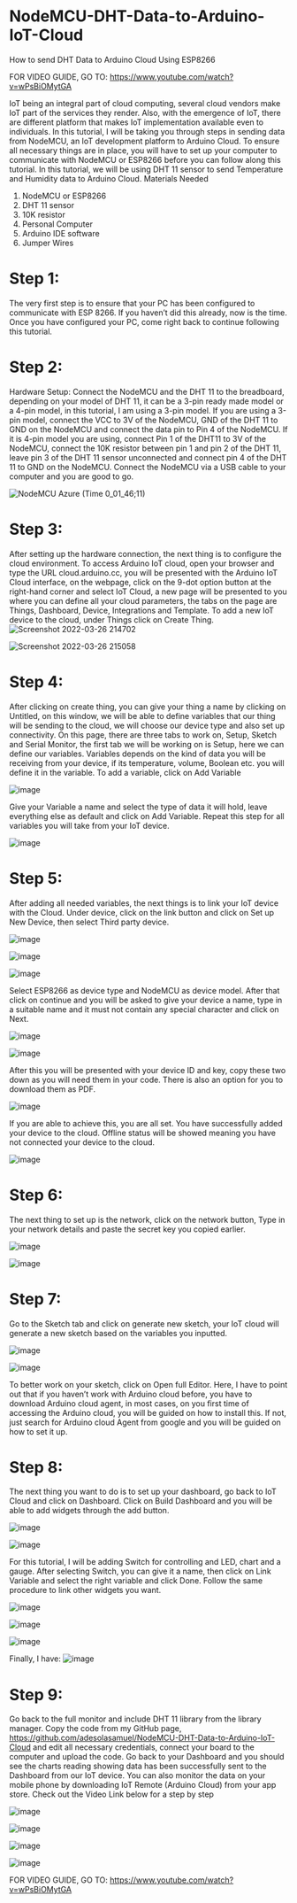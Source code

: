 # NodeMCU-DHT-Data-to-Arduino-IoT-Cloud
How to send DHT Data to Arduino Cloud Using ESP8266

FOR VIDEO GUIDE, GO TO: https://www.youtube.com/watch?v=wPsBiOMytGA 

IoT being an integral part of cloud computing, several cloud vendors make IoT part of the services they render. Also, with the emergence of IoT, there are different platform that makes IoT implementation available even to individuals. In this tutorial, I will be taking you through steps in sending data from NodeMCU, an IoT development platform to Arduino Cloud.
To ensure all necessary things are in place, you will have to set up your computer to communicate with NodeMCU or ESP8266 before you can follow along this tutorial.
In this tutorial, we will be using DHT 11 sensor to send Temperature and Humidity data to Arduino Cloud. 
Materials Needed
1.	NodeMCU or ESP8266
2.	DHT 11 sensor
3.	10K resistor
4.	Personal Computer
5.	Arduino IDE software
6.	Jumper Wires

# Step 1:
The very first step is to ensure that your PC has been configured to communicate with ESP 8266. If you haven’t did this already, now is the time. Once you have configured your PC, come right back to continue following this tutorial.
# Step 2:
Hardware Setup: Connect the NodeMCU and the DHT 11 to the breadboard, depending on your model of DHT 11, it can be a 3-pin ready made model or a 4-pin model, in this tutorial, I am using a 3-pin model. If you are using a 3-pin model, connect the VCC to 3V of the NodeMCU, GND of the DHT 11 to GND on the NodeMCU and connect the data pin to Pin 4 of the NodeMCU. If it is 4-pin model you are using, connect Pin 1 of the DHT11 to 3V of the NodeMCU, connect the 10K resistor between pin 1 and pin 2 of the DHT 11, leave pin 3 of the DHT 11 sensor unconnected and connect pin 4 of the DHT 11 to GND on the NodeMCU. Connect the NodeMCU via a USB cable to your computer and you are good to go.

![NodeMCU Azure (Time 0_01_46;11)](https://user-images.githubusercontent.com/55460620/160305727-67795581-2639-4d12-8e4c-750a0bdfc8f0.jpg)

# Step 3: 
After setting up the hardware connection, the next thing is to configure the cloud environment. To access Arduino IoT cloud, open your browser and type the URL cloud.arduino.cc, you will be presented with the Arduino IoT Cloud interface, on the webpage, click on the 9-dot option button at the right-hand corner and select IoT Cloud, a new page will be presented to you where you can define all your cloud parameters, the tabs on the page are Things, Dashboard, Device, Integrations and Template. To add a new IoT device to the cloud, under Things click on Create Thing.
![Screenshot 2022-03-26 214702](https://user-images.githubusercontent.com/55460620/160305778-968a002b-d312-45a7-94e8-f74047609288.png)

![Screenshot 2022-03-26 215058](https://user-images.githubusercontent.com/55460620/160305779-4efb1c06-e5c3-43c1-99d7-e3869e80b434.png)

# Step 4:
After clicking on create thing, you can give your thing a name by clicking on Untitled, on this window, we will be able to define variables that our thing will be sending to the cloud, we will choose our device type and also set up connectivity. On this page, there are three tabs to work on, Setup, Sketch and Serial Monitor, the first tab we will be working on is Setup, here we can define our variables. Variables depends on the kind of data you will be receiving from your device, if its temperature, volume, Boolean etc. you will define it in the variable. To add a variable, click on Add Variable

![image](https://user-images.githubusercontent.com/55460620/160307089-2383d7e9-8e3c-4c65-8c51-3cdd22dc7144.png)

Give your Variable a name and select the type of data it will hold, leave everything else as default and click on Add Variable. Repeat this step for all variables you will take from your IoT device.
 
![image](https://user-images.githubusercontent.com/55460620/160307164-fa5a6aba-4640-4611-af55-901ea7da37e5.png)

# Step 5: 
After adding all needed variables, the next things is to link your IoT device with the Cloud. Under device, click on the link button and click on Set up New Device, then select Third party device. 

![image](https://user-images.githubusercontent.com/55460620/160307198-a5334a7a-acf0-4c19-933a-a1debbf35020.png)

![image](https://user-images.githubusercontent.com/55460620/160307258-69480857-566d-475c-a68d-1175b753f029.png)

![image](https://user-images.githubusercontent.com/55460620/160307265-0666b70b-14d4-40ff-8471-85cce4e93749.png)
 
Select ESP8266 as device type and NodeMCU as device model. After that click on continue and you will be asked to give your device a name, type in a suitable name and it must not contain any special character and click on Next.

![image](https://user-images.githubusercontent.com/55460620/160307365-1ec0aae8-1654-47bf-a446-3e3cbec84c72.png)

![image](https://user-images.githubusercontent.com/55460620/160307369-b98a2c1a-a10d-4245-8357-bd6aa11a72f6.png)

After this you will be presented with your device ID and key, copy these two down as you will need them in your code. There is also an option for you to download them as PDF.

![image](https://user-images.githubusercontent.com/55460620/160307383-9b00cd72-17e3-4725-a6a1-84104793f05c.png)

If you are able to achieve this, you are all set. You have successfully added your device to the cloud. Offline status will be showed meaning you have not connected your device to the cloud.

![image](https://user-images.githubusercontent.com/55460620/160307405-25323aab-3556-4789-a4b9-88b95bfa5d9e.png)

# Step 6: 
The next thing to set up is the network, click on the network button, Type in your network details and paste the secret key you copied earlier.

![image](https://user-images.githubusercontent.com/55460620/160307429-e6e1aec5-0d3c-45cc-93d5-28b30ba7ea21.png)

![image](https://user-images.githubusercontent.com/55460620/160307437-5ba635ef-7b67-45b5-a871-a1acc3463f33.png)

# Step 7: 
Go to the Sketch tab and click on generate new sketch, your IoT cloud will generate a new sketch based on the variables you inputted.

![image](https://user-images.githubusercontent.com/55460620/160307468-459e6726-70db-44d7-9ee9-983314d82ba4.png)

![image](https://user-images.githubusercontent.com/55460620/160307471-c1322df4-82e1-4e2d-b756-77dcfbb2be46.png)

To better work on your sketch, click on Open full Editor. Here, I have to point out that if you haven’t work with Arduino cloud before, you have to download Arduino cloud agent, in most cases, on you first time of accessing the Arduino cloud, you will be guided on how to install this. If not, just search for Arduino cloud Agent from google and you will be guided on how to set it up.

# Step 8: 
The next thing you want to do is to set up your dashboard, go back to IoT Cloud and click on Dashboard. Click on Build Dashboard and you will be able to add widgets through the add button.

![image](https://user-images.githubusercontent.com/55460620/160307496-a00471fa-68d6-4463-a891-e94d118b490f.png)

![image](https://user-images.githubusercontent.com/55460620/160307505-7e07cb89-59da-4c58-9f52-85f6d00e015a.png)

For this tutorial, I will be adding Switch for controlling and LED, chart and a gauge. After selecting Switch, you can give it a name, then click on Link Variable and select the right variable and click Done. Follow the same procedure to link other widgets you want.

![image](https://user-images.githubusercontent.com/55460620/160307514-e3eba7d4-1bc4-42f7-9a36-bd995219b7d3.png)

![image](https://user-images.githubusercontent.com/55460620/160307519-7f2be916-89bf-4ca2-b4a3-1097bfd6efe9.png)

![image](https://user-images.githubusercontent.com/55460620/160307529-dd19c3a3-2c45-45a5-9496-e4e4ad531337.png)

Finally, I have:
![image](https://user-images.githubusercontent.com/55460620/160307545-2e40a1b1-4b9c-44a8-b93e-5abf6b3dac8d.png)

# Step 9:  
Go back to the full monitor and include DHT 11 library from the library manager. Copy the code from my GitHub page, https://github.com/adesolasamuel/NodeMCU-DHT-Data-to-Arduino-IoT-Cloud  and edit all necessary credentials, connect your board to the computer and upload the code. Go back to your Dashboard and you should see the charts reading showing data has been successfully sent to the Dashboard from our IoT device. You can also monitor the data on your mobile phone by downloading IoT Remote (Arduino Cloud) from your app store. Check out the Video Link below for a step by step 

![image](https://user-images.githubusercontent.com/55460620/160307564-e8e4618e-404e-4a89-a717-045aa47edafa.png)

![image](https://user-images.githubusercontent.com/55460620/160307571-3316c17c-07ba-4e9a-a030-4c22310910e7.png)

![image](https://user-images.githubusercontent.com/55460620/160307583-b5d9e768-84d1-476a-bcb5-62d24bde81f2.png)

![image](https://user-images.githubusercontent.com/55460620/160307593-9a6a030c-4827-4ae7-b861-9a4443277389.png)


FOR VIDEO GUIDE, GO TO: https://www.youtube.com/watch?v=wPsBiOMytGA 




